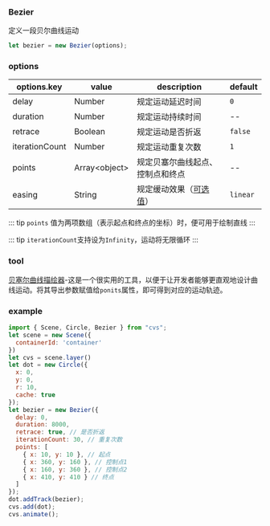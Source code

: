 ### Bezier

定义一段贝尔曲线运动

```js
let bezier = new Bezier(options);
```

### options

| options.key    | value          | description                                       | default  |
| -------------- | -------------- | ------------------------------------------------- | -------- |
| delay          | Number         | 规定运动延迟时间                                  | `0`      |
| duration       | Number         | 规定运动持续时间                                  | --       |
| retrace        | Boolean        | 规定运动是否折返                                  | `false`  |
| iterationCount | Number         | 规定运动重复次数                                  | `1`      |
| points         | Array\<object> | 规定贝塞尔曲线起点、控制点和终点                  | --       |
| easing         | String         | 规定缓动效果（[可选值](/docs/track.html#easing)） | `linear` |

::: tip
`points` 值为两项数组（表示起点和终点的坐标）时，便可用于绘制直线
:::

::: tip
`iterationCount`支持设为`Infinity`，运动将无限循环
:::

### tool

[贝塞尔曲线描绘器](https://hamger.github.io/demo/bezier/bezier.html)-这是一个很实用的工具，以便于让开发者能够更直观地设计曲线运动。将其导出参数赋值给`ponits`属性，即可得到对应的运动轨迹。

### example

```js
import { Scene, Circle, Bezier } from "cvs";
let scene = new Scene({
  containerId: 'container'
})
let cvs = scene.layer()
let dot = new Circle({
  x: 0,
  y: 0,
  r: 10,
  cache: true
});
let bezier = new Bezier({
  delay: 0,
  duration: 8000,
  retrace: true, // 是否折返
  iterationCount: 30, // 重复次数
  points: [
    { x: 10, y: 10 }, // 起点
    { x: 360, y: 160 }, // 控制点1
    { x: 160, y: 360 }, // 控制点2
    { x: 410, y: 410 } // 终点
  ]
});
dot.addTrack(bezier);
cvs.add(dot);
cvs.animate();
```

<ClientOnly><c-bezier></c-bezier></ClientOnly>